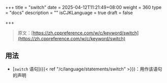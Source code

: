 +++
title = "switch"
date = 2025-04-12T11:21:49+08:00
weight = 360
type = "docs"
description = ""
isCJKLanguage = true
draft = false

+++

> 原文：[https://zh.cppreference.com/w/c/keyword/switch](https://zh.cppreference.com/w/c/keyword/switch)

## 用法

- [`switch` 语句]({{< ref "/c/language/statements/switch" >}})：用作该语句的声明
